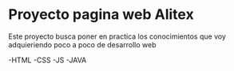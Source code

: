 <h1>Proyecto pagina web Alitex</h1>
Este proyecto busca poner en practica los conocimientos que voy adquieriendo poco a poco de desarrollo web

-HTML
-CSS
-JS
-JAVA
